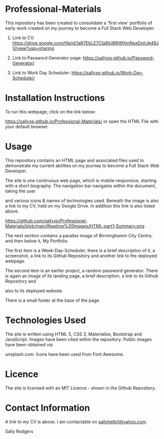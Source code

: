# Professional-Materials
This repository has been created to consolidate a 'first view' portfolio of early work created on my journey to become a Full Stack Web Developer.

1.  Link to CV: https://drive.google.com/file/d/1aR7EbLE7CIa9lU8RjWXmNseDphJk49JV/view?usp=sharing

2.  Link to Password Generator page: https://sallyxp.github.io/Password-Generator/

3.  Link to Work Day Scheduler: https://sallyxp.github.io/Work-Day-Scheduler/


# Installation Instructions

To run this webpage, click on the link below:

 https://sallyxp.github.io/Professional-Materials/ or open the HTML File with your default browser.
 
 # Usage
 
This repository contains an HTML page and associated files used to demonstrate my current abilities on my journey to become a Full Stack Web Developer. 


The site is one continuous web page, which is mobile-responsive, starting with a short biography.  The navigation bar navigates within the document, taking the user

and various icons & names of technologies used. Beneath the image is also a link to my CV, held on my Google Drive.  In addition this link is also listed above.

https://github.com/sallyxp/Professional-Materials/blob/main/Readme%20Images/HTML-part1-Summary.png

The next section contains a parallax image of Birminghamm City Centre, and then below it, My Portfolio.

The first item is a Week-Day-Scheduler, there is a brief description of it, a screenshot, a link to its Github Repository and another link to the deployed webpage.

The second item is an earlier project, a random password generator.  There is again an image of its landing page, a brief description, a link to its Github Repository and 

also to its deployed website.

There is a small footer at the base of the page.

# Technologies Used

The site is written using HTML 5, CSS 3, Materialize, Bootstrap and JavaScript.  Images have been cited within the repository.  Public images have been obtained via 

unsplash.com.  Icons have been used from Font Awesome.

# Licence

The site is licensed with an MIT Licence - shown in the Github Repository.

# Contact Information

A link to my CV is above.  I am contactable on sallyhello1@yahoo.com.

Sally Rodgers







